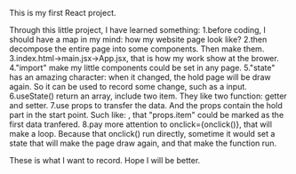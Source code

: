 This is my first React project.

Through this little project, I have learned something:
1.before coding, I should have a map in my mind: how my website page look like?
2.then decompose the entire page into some components. Then make them.
3.index.html->main.jsx->App.jsx, that is how my work show at the brower.
4."import" make my little components could be set in any page.
5."state" has an amazing character: when it changed, the hold page will be draw again. So it can be used to record some change, such as a input.
6.useState() return an array, include two item. They like two function: getter and setter.
7.use props to transfer the data. And the props contain the hold part in the start point. Such like: <List item={item} onhandleClick={onhandleClick} />,
that "props.item" could be marked as the first data tranfered.
8.pay more attention to onclick={onclick()}, that will make a loop. Because that onclick() run directly, sometime it would set a state that will make the
page draw again, and that make the function run.

These is what I want to record. Hope I will be better.
